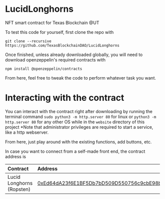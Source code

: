# LucidLonghorns
NFT smart contract for Texas Blockchain @UT

To test this code for yourself, first clone the repo with

`git clone --recursive https://github.com/TexasBlockchainDAO/LucidLonghorns`

Once finished, unless already downloaded globally, you will need to download
openzeppelin's required contracts with

`npm install @openzeppelin/contracts`

From here, feel free to tweak the code to perform whatever task you want.

# Interacting with the contract

You can interact with the contract right after downloading by running the terminal command 
`sudo python3 -m http.server 80` for linux or 
`python3 -m http.server 80` for any other OS while in the `website` directory of this project 
*Note that administrator privileges are required to start a service, like a http webserver.

From here, just play around with the existing functions, add buttons, etc. 

In case you want to connect from a self-made front end, the contract address is 

| Contract                  | Address                                                                                                                    
|:-------------------------|:--------------------------------------------|
| Lucid Longhorns (Ropsten) |[0xEd64dA23f6E1BF5Db7bD509D550756c9cbE98b56](https://ropsten.etherscan.io/address/0xEd64dA23f6E1BF5Db7bD509D550756c9cbE98b56)|
